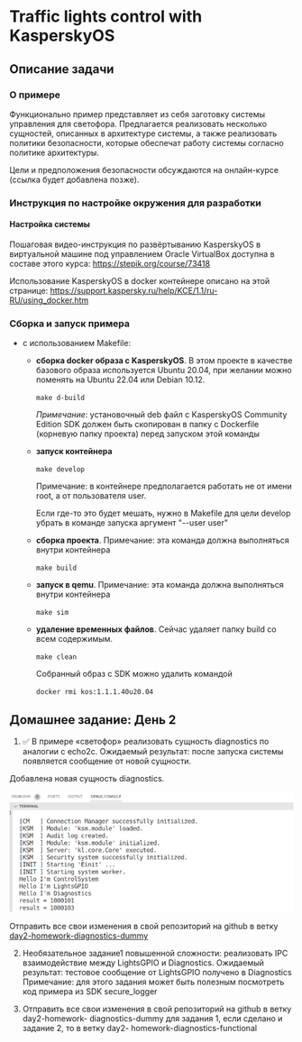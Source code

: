 # Traffic lights control with KasperskyOS

## Описание задачи

### О примере

Функционально пример представляет из себя заготовку системы управления для светофора. Предлагается реализовать несколько сущностей, описанных в архитектуре системы, а также реализовать политики безопасности, которые обеспечат работу системы согласно политике архитектуры.

Цели и предположения безопасности обсуждаются на онлайн-курсе (ссылка будет добавлена позже). 

### Инструкция по настройке окружения для разработки

#### Настройка системы

Пошаговая видео-инструкция по развёртыванию KasperskyOS в виртуальной машине под управлением Oracle VirtualBox доступна в составе этого курса: https://stepik.org/course/73418

Использование KasperskyOS в docker контейнере описано на этой странице: https://support.kaspersky.ru/help/KCE/1.1/ru-RU/using_docker.htm

### Сборка и запуск примера

* с использованием Makefile:
  *  <b>сборка docker образа с KasperskyOS</b>. 
  В этом проекте в качестве базового образа используется Ubuntu 20.04, при желании можно поменять на Ubuntu 22.04 или Debian 10.12.
    
        ```make d-build```   

        <i>Примечание</i>: установочный deb файл с KasperskyOS Community Edition SDK должен быть скопирован в папку с Dockerfile (корневую папку проекта) перед запуском этой команды

        
  *  <b>запуск контейнера</b>

        ```make develop```

        Примечание: в контейнере предполагается работать не от имени root, а от пользователя user. 
        
        Если где-то это будет мешать, нужно в Makefile для цели develop убрать в команде запуска аргумент "--user user"

        

  * <b> сборка проекта</b>. Примечание: эта команда должна выполняться внутри контейнера

    ```make build``` 

  * <b> запуск в qemu</b>. Примечание: эта команда должна выполняться внутри контейнера

    ```make sim``` 

  *  <b> удаление временных файлов</b>. Сейчас удаляет папку build со всем содержимым. 

        ```make clean``` 
    
        Собранный образ с SDK можно удалить командой 

        ```docker rmi kos:1.1.1.40u20.04```

## Домашнее задание: День 2

1. ✅ В примере «светофор» реализовать сущность diagnostics по аналогии с echo2c.
Ожидаемый результат: после запуска системы появляется сообщение от новой
сущности.

Добавлена новая сущность diagnostics.

![Diagnostics Entity](docs/day2-hw/added_diagnostics_entity.png)

Отправить все свои изменения в свой репозиторий на github в ветку [day2-homework-diagnostics-dummy](https://github.com/cherninkiy/cyberimmune-traffic-light/tree/day2-homework-diagnostics-dummy)

2. Необязательное задание1 повышенной сложности:
реализовать IPC взаимодействие между LightsGPIO и Diagnostics. Ожидаемый
результат: тестовое сообщение от LightsGPIO получено в Diagnostics
Примечание: для этого задания может быть полезным посмотреть код примера из
SDK secure_logger

3. Отправить все свои изменения в свой репозиторий на github в ветку day2-homework-
diagnostics-dummy для задания 1, если сделано и задание 2, то в ветку day2-
homework-diagnostics-functional